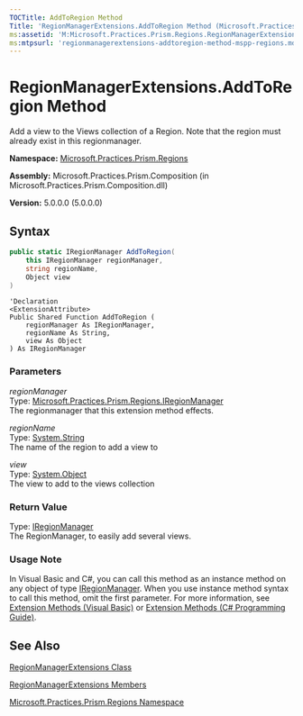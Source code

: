 ```yaml
---
TOCTitle: AddToRegion Method
Title: 'RegionManagerExtensions.AddToRegion Method (Microsoft.Practices.Prism.Regions)'
ms:assetid: 'M:Microsoft.Practices.Prism.Regions.RegionManagerExtensions.AddToRegion(Microsoft.Practices.Prism.Regions.IRegionManager,System.String,System.Object)'
ms:mtpsurl: 'regionmanagerextensions-addtoregion-method-mspp-regions.md'
---
```



# RegionManagerExtensions.AddToRegion Method

Add a view to the Views collection of a Region. Note that the region must already exist in this regionmanager.

**Namespace:** [Microsoft.Practices.Prism.Regions](/patterns-practices/reference/mspp-regions-namespace)

**Assembly:** Microsoft.Practices.Prism.Composition (in Microsoft.Practices.Prism.Composition.dll)

**Version:** 5.0.0.0 (5.0.0.0)

## Syntax

~~~C#
public static IRegionManager AddToRegion(
	this IRegionManager regionManager,
	string regionName,
	Object view
)
~~~
~~~VB
'Declaration
<ExtensionAttribute> 
Public Shared Function AddToRegion ( 
	regionManager As IRegionManager,
	regionName As String,
	view As Object
) As IRegionManager
~~~
### Parameters

_regionManager_  
Type: [Microsoft.Practices.Prism.Regions.IRegionManager](/patterns-practices/reference/iregionmanager-interface-mspp-regions)  
The regionmanager that this extension method effects.

_regionName_  
Type: [System.String](http://msdn.microsoft.com/en-us/library/s1wwdcbf)  
The name of the region to add a view to

_view_  
Type: [System.Object](http://msdn.microsoft.com/en-us/library/e5kfa45b)  
The view to add to the views collection

### Return Value

Type: [IRegionManager](/patterns-practices/reference/iregionmanager-interface-mspp-regions)  
The RegionManager, to easily add several views.
### Usage Note

In Visual Basic and C\#, you can call this method as an instance method on any object of type [IRegionManager](/patterns-practices/reference/iregionmanager-interface-mspp-regions). When you use instance method syntax to call this method, omit the first parameter. For more information, see [Extension Methods (Visual Basic)](http://msdn.microsoft.com/en-us/library/bb384936.aspx) or [Extension Methods (C\# Programming Guide)](http://msdn.microsoft.com/en-us/library/bb383977.aspx).

## See Also

[RegionManagerExtensions Class](/patterns-practices/reference/regionmanagerextensions-class-mspp-regions)

[RegionManagerExtensions Members](/patterns-practices/reference/regionmanagerextensions-members-mspp-regions)

[Microsoft.Practices.Prism.Regions Namespace](/patterns-practices/reference/mspp-regions-namespace)
